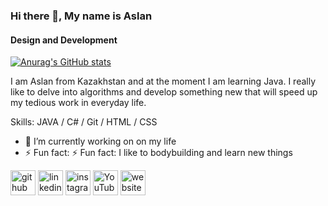 ### Hi there 👋, My name is Aslan
#### Design and Development
[![Anurag's GitHub stats](https://github-readme-stats.vercel.app/api?username=dexsid)](https://github.com/anuraghazra/github-readme-stats)

I am Aslan from Kazakhstan and at the moment I am learning Java. I really like to delve into algorithms and develop something new that will speed up my tedious work in everyday life.

Skills: JAVA / C# / Git / HTML / CSS

- 🔭 I’m currently working on on my life 
- ⚡ Fun fact: ⚡ Fun fact: I like to bodybuilding and learn new things 


[<img src='https://cdn.jsdelivr.net/npm/simple-icons@3.0.1/icons/github.svg' alt='github' height='40'>](https://github.com/https://github.com/dexsid)  [<img src='https://cdn.jsdelivr.net/npm/simple-icons@3.0.1/icons/linkedin.svg' alt='linkedin' height='40'>](https://www.linkedin.com/in/https://www.linkedin.com/in/aslan-kishkentaev-431907213//)  [<img src='https://cdn.jsdelivr.net/npm/simple-icons@3.0.1/icons/instagram.svg' alt='instagram' height='40'>](https://www.instagram.com/https://www.instagram.com/dex.dxd.sid//)  [<img src='https://cdn.jsdelivr.net/npm/simple-icons@3.0.1/icons/youtube.svg' alt='YouTube' height='40'>](https://www.youtube.com/channel/https://www.youtube.com/channel/UCJIq7E2B4hvrWwrgj_63RMw)  [<img src='https://cdn.jsdelivr.net/npm/simple-icons@3.0.1/icons/icloud.svg' alt='website' height='40'>](dexsid.github.io)  

